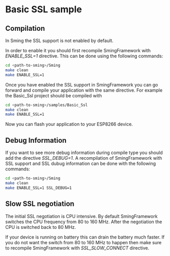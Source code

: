 # Basic SSL sample

## Compilation

In Sming the SSL support is not enabled by default.

In order to enable it you should first recompile SmingFramework with *ENABLE_SSL=1* directive.
This can be done using the following commands:

```bash
cd <path-to-sming>/Sming
make clean
make ENABLE_SSL=1
```

Once you have enabled the SSL support in SmingFramework you can go forward and compile
your application with the same directive. 
For example the Basic_Ssl project should be compiled with

```bash
cd <path-to-sming>/samples/Basic_Ssl
make clean
make ENABLE_SSL=1
```

Now you can flash your application to your ESP8266 device.

## Debug Information

If you want to see more debug information during compile type you should 
add the directive *SSL_DEBUG=1*. A recompilation of SmingFramework with SSL support
and SSL dubug information can be done with the following commands:


```bash
cd <path-to-sming>/Sming
make clean
make ENABLE_SSL=1 SSL_DEBUG=1
```

## Slow SSL negotiation

The initial SSL negotiation is CPU intensive. By default SmingFramework switches the CPU
frequency from 80 to 160 MHz. After the negotiation the CPU is switched back to 80 MHz.

If your device is running on battery this can drain the battery much faster. If you do not
want the switch from 80 to 160 MHz to happen then make sure to recompile SmingFramework with
*SSL_SLOW_CONNECT* directive.
